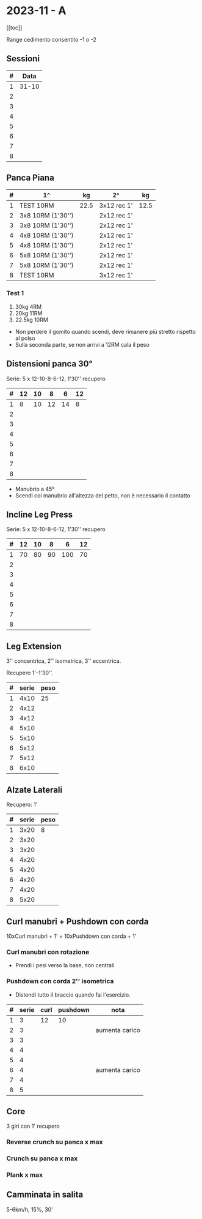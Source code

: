 # 2023-11 - A

[[toc]]

Range cedimento consentito -1 o -2

## Sessioni

| #   | Data  |
| --- | ----- |
| 1   | 31-10 |
| 2   |       |
| 3   |       |
| 4   |       |
| 5   |       |
| 6   |       |
| 7   |       |
| 8   |       |

## Panca Piana

| #   | 1^                | kg   | 2^          | kg   |
| --- | ----------------- | ---- | ----------- | ---- |
| 1   | TEST 10RM         | 22.5 | 3x12 rec 1' | 12.5 |
| 2   | 3x8 10RM (1'30'') |      | 2x12 rec 1' |      |
| 3   | 3x8 10RM (1'30'') |      | 2x12 rec 1' |      |
| 4   | 4x8 10RM (1'30'') |      | 2x12 rec 1' |      |
| 5   | 4x8 10RM (1'30'') |      | 2x12 rec 1' |      |
| 6   | 5x8 10RM (1'30'') |      | 2x12 rec 1' |      |
| 7   | 5x8 10RM (1'30'') |      | 2x12 rec 1' |      |
| 8   | TEST 10RM         |      | 3x12 rec 1' |      |

### Test 1

1. 30kg 4RM
2. 20kg 11RM
3. 22.5kg 10RM

- Non perdere il gomito quando scendi, deve rimanere più stretto rispetto al polso
- Sulla seconda parte, se non arrivi a 12RM cala il peso

## Distensioni panca 30°

Serie: 5 x 12-10-8-6-12, 1'30'' recupero

| #   | 12  | 10  | 8   | 6   | 12  |
| --- | --- | --- | --- | --- | --- |
| 1   | 8   | 10  | 12  | 14  | 8   |
| 2   |     |     |     |     |     |
| 3   |     |     |     |     |     |
| 4   |     |     |     |     |     |
| 5   |     |     |     |     |     |
| 6   |     |     |     |     |     |
| 7   |     |     |     |     |     |
| 8   |     |     |     |     |     |

- Manubrio a 45°
- Scendi col manubrio all'altezza del petto, non è necessario il contatto

## Incline Leg Press

Serie: 5 x 12-10-8-6-12, 1'30'' recupero

| #   | 12  | 10  | 8   | 6   | 12  |
| --- | --- | --- | --- | --- | --- |
| 1   | 70  | 80  | 90  | 100 | 70  |
| 2   |     |     |     |     |     |
| 3   |     |     |     |     |     |
| 4   |     |     |     |     |     |
| 5   |     |     |     |     |     |
| 6   |     |     |     |     |     |
| 7   |     |     |     |     |     |
| 8   |     |     |     |     |     |

## Leg Extension

3'' concentrica, 2'' isometrica, 3'' eccentrica.

Recupero 1'-1'30''.

| #   | serie | peso |
| --- | ----- | ---- |
| 1   | 4x10  | 25   |
| 2   | 4x12  |      |
| 3   | 4x12  |      |
| 4   | 5x10  |      |
| 5   | 5x10  |      |
| 6   | 5x12  |      |
| 7   | 5x12  |      |
| 8   | 6x10  |      |

## Alzate Laterali

Recupero: 1'

| #   | serie | peso |
| --- | ----- | ---- |
| 1   | 3x20  | 8    |
| 2   | 3x20  |      |
| 3   | 3x20  |      |
| 4   | 4x20  |      |
| 5   | 4x20  |      |
| 6   | 4x20  |      |
| 7   | 4x20  |      |
| 8   | 5x20  |      |

## Curl manubri + Pushdown con corda

10xCurl manubri + 1' + 10xPushdown con corda + 1'

### Curl manubri con rotazione

- Prendi i pesi verso la base, non centrali

### Pushdown con corda 2'' isometrica

- Distendi tutto il braccio quando fai l'esercizio.

| #   | serie | curl | pushdown | nota           |
| --- | ----- | ---- | -------- | -------------- |
| 1   | 3     | 12   | 10       |                |
| 2   | 3     |      |          | aumenta carico |
| 3   | 3     |      |          |                |
| 4   | 4     |      |          |                |
| 5   | 4     |      |          |                |
| 6   | 4     |      |          | aumenta carico |
| 7   | 4     |      |          |                |
| 8   | 5     |      |          |                |

## Core

3 giri con 1' recupero

### Reverse crunch su panca x max

### Crunch su panca x max

### Plank x max

## Camminata in salita

5-6km/h, 15%, 30'
